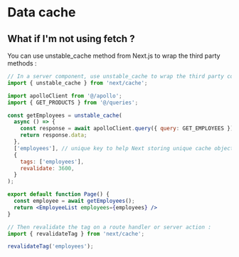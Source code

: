 <!-- .slide: class="two-column with-code" -->

<style>
  .revalidate-45 {
   width: 1500px;
   height: auto;
   margin-top: 2rem!important;
  }


</style>

# Data cache

## What if I'm not using fetch ?

You can use unstable_cache method from Next.js to wrap the third party methods :

```jsx
// In a server component, use unstable_cache to wrap the third party code :
import { unstable_cache } from 'next/cache';

import apolloClient from '@/apollo';
import { GET_PRODUCTS } from '@/queries';

const getEmployees = unstable_cache(
  async () => {
    const response = await apolloClient.query({ query: GET_EMPLOYEES });
    return response.data;
  },
  ['employees'], // unique key to help Next storing unique cache objects
  {
    tags: ['employees'],
    revalidate: 3600,
  }
);

export default function Page() {
  const employee = await getEmployees();
  return <EmployeeList employees={employees} />
}
```

```js
// Then revalidate the tag on a route handler or server action :
import { revalidateTag } from 'next/cache';

revalidateTag('employees');
```
